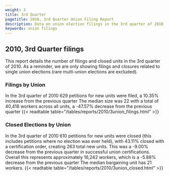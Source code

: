 ```yaml
---
weight: 3
title: 3rd Quarter
pagetitle: 2010, 3rd Quarter Union Filing Report
description: Data on union election filings in the 3rd quarter of 2010
keywords: union filings
---
```


## 2010, 3rd Quarter filings

This report details the number of filings and closed units in the 3rd quarter of 2010. As a reminder, we are only showing filings and closures related to single union elections (rare multi-union elections are excluded).

### Filings by Union
In the 3rd quarter of 2010 629 petitions for new units were filed, a 10.35% increase from the previous quarter The median size was 22 with a total of 40,418 workers across all units, a -47.57% decrease from the previous quarter
{{< readtable table="/tables/reports/2010/3union_filings.html" >}}

### Closed Elections by Union
In the 3rd quarter of 2010 610 petitions for new units were closed (this includes petitions where no election was ever held), with 43.11% closed with a certification order, creating 263 total new units. This was a -9.00% decrease from the previous quarter in successful union certifications. Overall this represents approximately 16,242 workers, which is a -5.88% decrease from the previous quarter The median bargaining unit has 21 workers.
{{< readtable table="/tables/reports/2010/3union_closed.html" >}}
